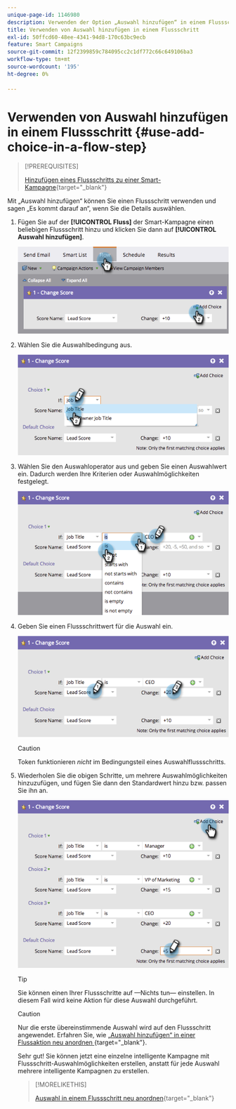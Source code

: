 ```yaml
---
unique-page-id: 1146980
description: Verwenden der Option „Auswahl hinzufügen“ in einem Flussschritt - Marketo-Dokumente - Produktdokumentation
title: Verwenden von Auswahl hinzufügen in einem Flussschritt
exl-id: 50ffcd60-48ee-4341-94d8-170c63bc9ecb
feature: Smart Campaigns
source-git-commit: 12f2399859c784095cc2c1df772c66c649106ba3
workflow-type: tm+mt
source-wordcount: '195'
ht-degree: 0%

---
```


# Verwenden von Auswahl hinzufügen in einem Flussschritt {#use-add-choice-in-a-flow-step}

>[!PREREQUISITES]
>
>[Hinzufügen eines Flussschritts zu einer Smart-Kampagne](/help/marketo/product-docs/core-marketo-concepts/smart-campaigns/flow-actions/add-a-flow-step-to-a-smart-campaign.md){target="_blank"}

Mit „Auswahl hinzufügen“ können Sie einen Flussschritt verwenden und sagen „Es kommt darauf an“, wenn Sie die Details auswählen.

1. Fügen Sie auf der **[!UICONTROL Fluss]** der Smart-Kampagne einen beliebigen Flussschritt hinzu und klicken Sie dann auf **[!UICONTROL Auswahl hinzufügen]**.

   ![](assets/use-add-choice-in-a-flow-step-1.png)

1. Wählen Sie die Auswahlbedingung aus.

   ![](assets/use-add-choice-in-a-flow-step-2.png)

1. Wählen Sie den Auswahloperator aus und geben Sie einen Auswahlwert ein. Dadurch werden Ihre Kriterien oder Auswahlmöglichkeiten festgelegt.

   ![](assets/use-add-choice-in-a-flow-step-3.png)

1. Geben Sie einen Flussschrittwert für die Auswahl ein.

   ![](assets/use-add-choice-in-a-flow-step-4.png)

   >[!CAUTION]
   >
   >Token funktionieren _nicht_ im Bedingungsteil eines Auswahlflussschritts.

1. Wiederholen Sie die obigen Schritte, um mehrere Auswahlmöglichkeiten hinzuzufügen, und fügen Sie dann den Standardwert hinzu bzw. passen Sie ihn an.

   ![](assets/use-add-choice-in-a-flow-step-5.png)

   >[!TIP]
   >
   >Sie können einen Ihrer Flussschritte auf —Nichts tun— einstellen. In diesem Fall wird keine Aktion für diese Auswahl durchgeführt.

   >[!CAUTION]
   >
   >Nur die erste übereinstimmende Auswahl wird auf den Flussschritt angewendet. Erfahren Sie, wie [ „Auswahl hinzufügen“ in einer Flussaktion neu anordnen ](/help/marketo/product-docs/core-marketo-concepts/smart-campaigns/flow-actions/reorder-add-choice-in-a-flow-step.md){target="_blank"}.

   Sehr gut! Sie können jetzt eine einzelne intelligente Kampagne mit Flussschritt-Auswahlmöglichkeiten erstellen, anstatt für jede Auswahl mehrere intelligente Kampagnen zu erstellen.

   >[!MORELIKETHIS]
   >
   >[Auswahl in einem Flussschritt neu anordnen](/help/marketo/product-docs/core-marketo-concepts/smart-campaigns/flow-actions/reorder-add-choice-in-a-flow-step.md){target="_blank"}
